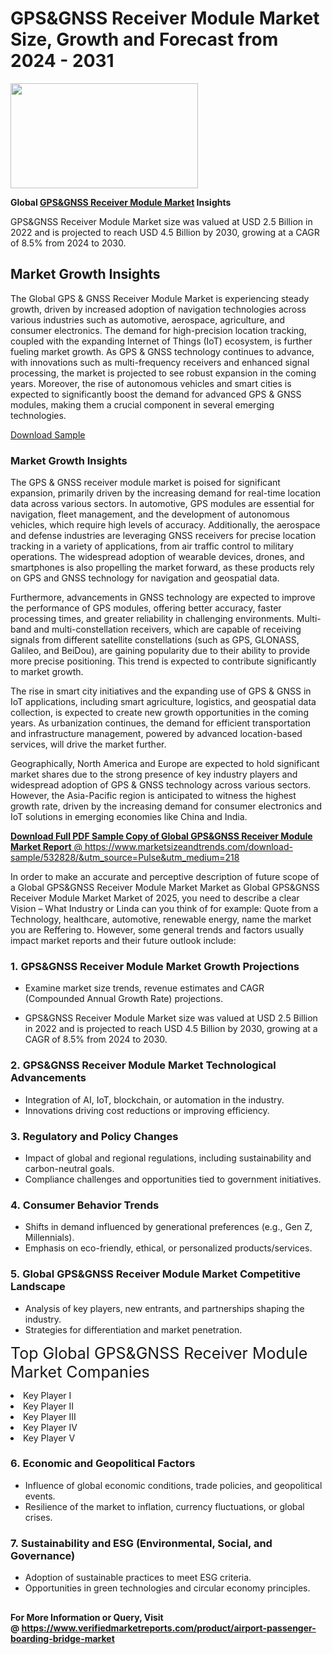 <H1>GPS&GNSS Receiver Module Market Size, Growth and Forecast from 2024 - 2031</H1><img class="aligncenter size-medium wp-image-584254" src="https://thirdeyenews.in/wp-content/uploads/2024/09/Global-Market-Research-300x168.jpeg" alt="" width="300" height="168" /><p><strong>Global&nbsp;<a href="https://www.marketsizeandtrends.com/download-sample/532828/&amp;utm_source=Pulse&amp;utm_medium=218">GPS&GNSS Receiver Module Market</a> Insights</strong></p><p>GPS&GNSS Receiver Module Market size was valued at USD 2.5 Billion in 2022 and is projected to reach USD 4.5 Billion by 2030, growing at a CAGR of 8.5% from 2024 to 2030.</p><p><h2>Market Growth Insights</h2> <p>The Global GPS & GNSS Receiver Module Market is experiencing steady growth, driven by increased adoption of navigation technologies across various industries such as automotive, aerospace, agriculture, and consumer electronics. The demand for high-precision location tracking, coupled with the expanding Internet of Things (IoT) ecosystem, is further fueling market growth. As GPS & GNSS technology continues to advance, with innovations such as multi-frequency receivers and enhanced signal processing, the market is projected to see robust expansion in the coming years. Moreover, the rise of autonomous vehicles and smart cities is expected to significantly boost the demand for advanced GPS & GNSS modules, making them a crucial component in several emerging technologies.</p> <p><a href="#">Download Sample</a></p> <h3>Market Growth Insights</h3> <p>The GPS & GNSS receiver module market is poised for significant expansion, primarily driven by the increasing demand for real-time location data across various sectors. In automotive, GPS modules are essential for navigation, fleet management, and the development of autonomous vehicles, which require high levels of accuracy. Additionally, the aerospace and defense industries are leveraging GNSS receivers for precise location tracking in a variety of applications, from air traffic control to military operations. The widespread adoption of wearable devices, drones, and smartphones is also propelling the market forward, as these products rely on GPS and GNSS technology for navigation and geospatial data.</p> <p>Furthermore, advancements in GNSS technology are expected to improve the performance of GPS modules, offering better accuracy, faster processing times, and greater reliability in challenging environments. Multi-band and multi-constellation receivers, which are capable of receiving signals from different satellite constellations (such as GPS, GLONASS, Galileo, and BeiDou), are gaining popularity due to their ability to provide more precise positioning. This trend is expected to contribute significantly to market growth.</p> <p>The rise in smart city initiatives and the expanding use of GPS & GNSS in IoT applications, including smart agriculture, logistics, and geospatial data collection, is expected to create new growth opportunities in the coming years. As urbanization continues, the demand for efficient transportation and infrastructure management, powered by advanced location-based services, will drive the market further.</p> <p>Geographically, North America and Europe are expected to hold significant market shares due to the strong presence of key industry players and widespread adoption of GPS & GNSS technology across various sectors. However, the Asia-Pacific region is anticipated to witness the highest growth rate, driven by the increasing demand for consumer electronics and IoT solutions in emerging economies like China and India.</p> <p><a href="#"></p><p><span class=""><strong>Download Full PDF Sample Copy of Global GPS&GNSS Receiver Module Market Report</strong> @ <a href="https://www.marketsizeandtrends.com/download-sample/532828/&amp;utm_source=Pulse&amp;utm_medium=218" target="_blank">https://www.marketsizeandtrends.com/download-sample/532828/&amp;utm_source=Pulse&amp;utm_medium=218</a></span></p><p>In order to make an accurate and perceptive description of future scope of a Global&nbsp;GPS&GNSS Receiver Module Market Market as Global&nbsp;GPS&GNSS Receiver Module Market Market of 2025, you need to describe a clear Vision &ndash; What Industry or Linda can you think of for example: Quote from a Technology, healthcare, automotive, renewable energy, name the market you are Reffering to. However, some general trends and factors usually impact market reports and their future outlook include:</p><h3>1.&nbsp;<strong>GPS&GNSS Receiver Module Market Growth Projections</strong></h3><ul><li>Examine market size trends, revenue estimates and CAGR (Compounded Annual Growth Rate) projections.</li><li><p>GPS&GNSS Receiver Module Market size was valued at USD 2.5 Billion in 2022 and is projected to reach USD 4.5 Billion by 2030, growing at a CAGR of 8.5% from 2024 to 2030.</p></li></ul><h3>2.&nbsp;<strong>GPS&GNSS Receiver Module Market Technological Advancements</strong></h3><ul><li>Integration of AI, IoT, blockchain, or automation in the industry.</li><li>Innovations driving cost reductions or improving efficiency.</li></ul><h3>3.&nbsp;<strong>Regulatory and Policy Changes</strong></h3><ul><li>Impact of global and regional regulations, including sustainability and carbon-neutral goals.</li><li>Compliance challenges and opportunities tied to government initiatives.</li></ul><h3>4.&nbsp;<strong>Consumer Behavior Trends</strong></h3><ul><li>Shifts in demand influenced by generational preferences (e.g., Gen Z, Millennials).</li><li>Emphasis on eco-friendly, ethical, or personalized products/services.</li></ul><h3>5.&nbsp;<strong>Global GPS&GNSS Receiver Module Market Competitive Landscape</strong></h3><ul><li>Analysis of key players, new entrants, and partnerships shaping the industry.</li><li>Strategies for differentiation and market penetration.</li></ul><p data-pm-slice="1 1 []"><span style="color: inherit; font-family: inherit; font-size: 25px;">Top Global GPS&GNSS Receiver Module Market Companies</span></p><div class="" data-test-id=""><p><li>Key Player I</li><li> Key Player II</li><li> Key Player III</li><li> Key Player IV</li><li> Key Player V</li></p></div><h3>6.&nbsp;<strong>Economic and Geopolitical Factors</strong></h3><ul><li>Influence of global economic conditions, trade policies, and geopolitical events.</li><li>Resilience of the market to inflation, currency fluctuations, or global crises.</li></ul><h3>7.&nbsp;<strong>Sustainability and ESG (Environmental, Social, and Governance)</strong></h3><ul><li>Adoption of sustainable practices to meet ESG criteria.</li><li>Opportunities in green technologies and circular economy principles.</li></ul><h2><strong style="font-size: 14px;">For More Information or Query, Visit @&nbsp;</strong><a style="background-color: #ffffff; font-size: 14px;" href="https://www.marketsizeandtrends.com/report/gps-gnss-receiver-module-market/" target="_blank">https://www.verifiedmarketreports.com/product/airport-passenger-boarding-bridge-market</a></h2>
